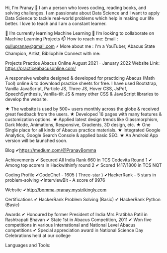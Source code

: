 Hi, I'm Pranay 👋
I am a person who loves coding, reading books, and solving challenges. I am passionate about Data Science and I want to apply Data Science to tackle real-world problems which help in making our life better. I love to teach and I am a constant learner.

🌱 I’m currently learning Machine Learning
👯 I’m looking to collaborate on Machine Learning Projects
📫 How to reach me: Email : gullupranay@gmail.com
⚡ More about me : I'm a YouTuber, Abacus State Champion, Artist, Bibliophile
Connect with me:


Projects
Practice Abacus Online
August 2021 - January 2022
Website Link: https://practiceabacusonline.com/

A responsive website designed & developed for practicing Abacus (Math Tool) online & to download practice sheets for free. I have used Bootstrap, Vanilla JavaScript, Particle JS, Three JS, Hover CSS, JsPdf, SpeechSynthesis, Vanilla-tilt JS & many other CSS & JavaScript libraries to develop the website.

★ The website is used by 500+ users monthly across the globe & received great feedback from the users.
★ Developed 16 pages with many features & customization options.
★ Applied latest design trends like Glassmorphism, Dark Mode, Animations, Responsive, Gradients, 3D design, etc.
★ One Single place for all kinds of Abacus practice materials.
★ Integrated Google Analytics, Google Search Console & applied basic SEO.
★ An Android App version will be launched soon.

Blog
✔https://medium.com/@PranayBomma


Achievements
✔ Secured All India Rank 660 in TCS Codevita Round 1
✔ Among top scorers in Hackwithinfy round 2
✔ Scored 1417/1800 in TCS NQT


Coding Profile
✔CodeChef - 1605 ( Three-star )
✔HackerRank - 5 stars in problem-solving
✔InterviewBit - A score of 9976


Website
✔http://bomma-pranay.mystrikingly.com


Certifications
✔ HackerRank Problem Solving (Basic)
✔ HackerRank Python (Basic)

Awards
✔ Honoured by former President of India Mrs.Pratibha Patil in Rashtrapati Bhavan
✔ State 1st in Abacus Competition, 2011
✔ Won five competitions in various International and National Level Abacus competitions
✔ Special appreciation award in National Science Day Celebrations held at our college

Languages and Tools:




